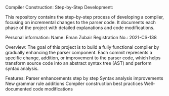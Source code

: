 Compiler Construction: Step-by-Step Development:

This repository contains the step-by-step process of developing a compiler, focusing on incremental changes to the parser code. It documents each phase of the project with detailed explanations and code modifications.

Personal information:
Name: Eman Zubair
Registration No.: 2021-CS-138

Overview:
The goal of this project is to build a fully functional compiler by gradually enhancing the parser component. Each commit represents a specific change, addition, or improvement to the parser code, which helps transform source code into an abstract syntax tree (AST) and perform syntax analysis.

Features:
Parser enhancements step by step
Syntax analysis improvements
New grammar rule additions
Compiler construction best practices
Well-documented code modifications
